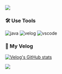 <img src="https://capsule-render.vercel.app/api?type=waving&color=B3D96C&height=150&section=header&text=jineey's%20Github✨&fontsize=10&fontColor=ffffff" />

### 🛠️ Use Tools
![java](https://img.shields.io/badge/Java-ED8B00?style=for-the-badge&logo=openjdk&logoColor=white)
![velog](https://img.shields.io/badge/velog-20C997?style=for-the-badge&logo=velog&logoColor=white)
![vscode](https://img.shields.io/badge/Made%20for-VSCode-1f425f.svg)


### 🔗 My Velog
[![Velog's GitHub stats](https://velog-readme-stats.vercel.app/api/badge?name=jineey)](https://velog.io/@jineey/posts?tag=baekjoon)

<img src="https://capsule-render.vercel.app/api?type=waving&color=B3D96C&height=150&section=footer" />

